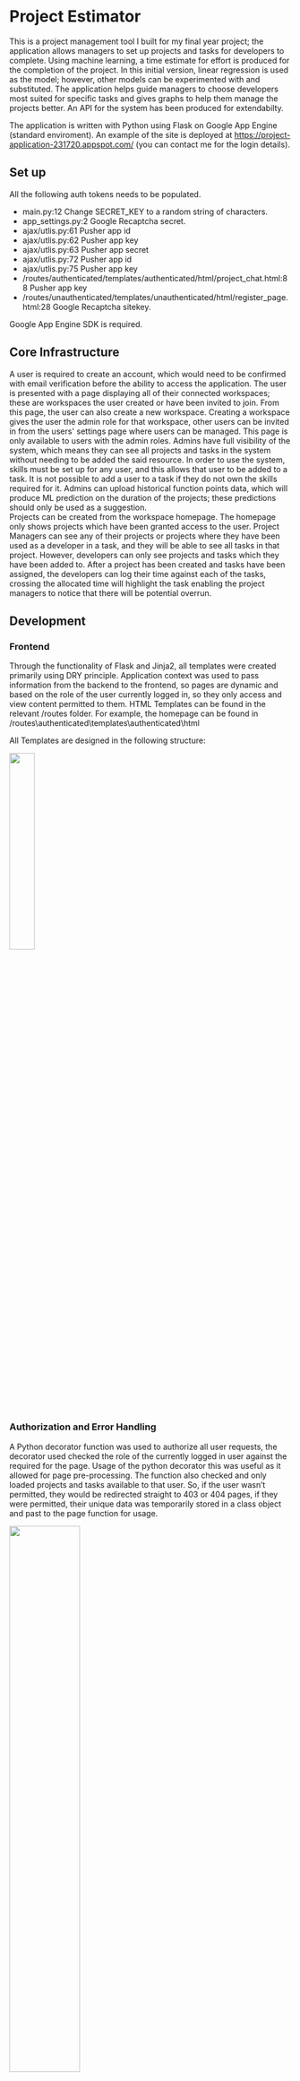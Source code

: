 # Project Estimator
This is a project management tool I built for my final year project; the application allows managers to set up projects and tasks for developers to complete. Using machine learning, a time estimate for effort is produced for the completion of the project. In this initial version, linear regression is used as the model; however, other models can be experimented with and substituted. The application helps guide managers to choose developers most suited for specific tasks and gives graphs to help them manage the projects better. An API for the system has been produced for extendabilty. 

The application is written with Python using Flask on Google App Engine (standard enviroment). 
An example of the site is deployed at https://project-application-231720.appspot.com/ (you can contact me for the login details).

## Set up
All the following auth tokens needs to be populated.

- main.py:12 Change SECRET_KEY to a random string of characters.
- app_settings.py:2    Google Recaptcha secret.
- ajax/utlis.py:61  Pusher app id
- ajax/utlis.py:62  Pusher app key
- ajax/utlis.py:63  Pusher app secret
- ajax/utlis.py:72  Pusher app id
- ajax/utlis.py:75  Pusher app key
- /routes/authenticated/templates/authenticated/html/project_chat.html:88   Pusher app key
- /routes/unauthenticated/templates/unauthenticated/html/register_page.html:28 Google Recaptcha sitekey.

Google App Engine SDK is required.

## Core Infrastructure
A user is required to create an account, which would need to be confirmed with email verification before the ability to access the application. The user is presented with a page displaying all of their connected workspaces; these are workspaces the user created or have been invited to join. From this page, the user can also create a new workspace. 
Creating a workspace gives the user the admin role for that workspace, other users can be invited in from the users' settings page where users can be managed. This page is only available to users with the admin roles. Admins have full visibility of the system, which means they can see all projects and tasks in the system without needing to be added the said resource. In order to use the system, skills must be set up for any user, and this allows that user to be added to a task. It is not possible to add a user to a task if they do not own the skills required for it. Admins can upload historical function points data, which will produce ML prediction on the duration of the projects; these predictions should only be used as a suggestion.  
Projects can be created from the workspace homepage. The homepage only shows projects which have been granted access to the user. Project Managers can see any of their projects or projects where they have been used as a developer in a task, and they will be able to see all tasks in that project. However, developers can only see projects and tasks which they have been added to.
After a project has been created and tasks have been assigned, the developers can log their time against each of the tasks, crossing the allocated time will highlight the task enabling the project managers to notice that there will be potential overrun.

## Development
### Frontend
Through the functionality of Flask and Jinja2, all templates were created primarily using DRY principle. Application context was used to pass information from the backend to the frontend, so pages are dynamic and based on the role of the user currently logged in, so they only access and view content permitted to them. HTML Templates can be found in the relevant /routes folder. For example, the homepage can be found in /routes\authenticated\templates\authenticated\html

All Templates are designed in the following structure:

<img src="https://image.prntscr.com/image/Q3pAY49BQe6cIY8ZsniBZw.png" width="30%"></img>

### Authorization and Error Handling
A Python decorator function was used to authorize all user requests, the decorator used checked the role of the currently logged in user against the required for the page. Usage of the python decorator this was useful as it allowed for page pre-processing. The function also checked and only loaded projects and tasks available to that user. So, if the user wasn’t permitted, they would be redirected straight to 403 or 404 pages, if they were permitted, their unique data was temporarily stored in a class object and past to the page function for usage. 

<img src="https://image.prntscr.com/image/MsUD5fGiRg6YoyOD8RWCGQ.png" width="50%"></img>

### Project Chat
The project chat was created with the usage of web sockets, which provide full-duplex communication with TCP connections. Web sockets were used because the project chat is a live chat and messages are pushed to the screen without the need to refresh the page. This functionality was achieved using Pusher API and AJAX. Each project has its own unique chatroom available to the admin, project manager and developer assigned. The messages are stored in base 64 in the datastore, to provide some privacy.  As the Pusher python library uses C extensions, the documentation following the Pusher REST API usage and authentication was followed

### Gantt Chart 
The project’s task data is retrieved from the datastore and put in a list of maps, which is passed as application context to the FullCalender Scheduler API in the frontend to render the chart. This was a powerful API as it provided a lot of customization options in order to produce a chart similar to a Gantt Chart. It is important to note that a premium license must be purchased in order to use FullCalender API in a production environment. 

### Skills Matrix
All the used skills and each of the user’s skill ratings in the workspace is obtained and stored as a list of maps. This is passed as an application context to the frontend, where it is looped through in order to produce the skill matrix. CSS was used in order to produce the grid.

### Task Level
Recursion is used to calculate a task’s sub level (task dependencies). The function loads the current task and calls itself to get the children task of the current task. This is done until all tasks have been looped through and sub levels have been generated. This functionally was used found via the API and the project page.

### Predicted Time
After an admin uploads a CSV file, the CSV is processed and prepared by removing non-integer rows. The B0 and B1 are calculated for the linear regression and stored in the datastore, ready for further calculation when a prediction is required. If the prediction produced is less than 0 then more data is required, this is shown to the user.
- The file must be saved as an “CSV”.
- The file must have the headers “functional_points” and “actual_minutes” as the first row.
- The following rows must have integers as values for both columns, otherwise this row will be skipped.

<img src="https://image.prntscr.com/image/zdcBDW3MTyWjqsiCgFHzhg.png" width="20%"></img>

### API
An API key is generated for workspaces, with the ability to regenerate it for security purposes. Authorization required both the workspace id (as username) and API key (as password) to be passed through the basic authorization HTTP method. On each API request, these credentials are checked before processing the request with the usage of a Python Decorator function. Basic authorization was chosen because the implementation of OAuth would have proven to be time-consuming.
 
 ## Security Considerations
- Input Validation: Input fields had client-side and server-side validation which would then alert the user to make changes as required. Server-side sanitation was used when data was inserted into the datastore.  Additional CRSF tokens were utilized to prevent false input.
- Password Strength: Upon registration, the application displayed the strength of the password against common passwords, names and pattern which gave a rough indication if it should be altered or not.
- Password Reset Token: A randomly generated and unique token was generated when users wanted to change their passwords; this meant malicious users could not change accounts which were not theirs.  
- CAPTCHA: In order to prevent most fake traffic from creating fake accounts, Google’s CAPTCHA API generated text/numbers which humans can read.
- Email Verification: The email address used at sign up needed to be verified to prove that the email address is owned by the user who signed up with it. Additionally, the email had to be correct if the user wanted to reset their password in future as the generation token would be emailed to them privately.
- Hash and Salted Passwords: Passwords were hashed which made it impossible for humans to read and difficult to crack. It was also a method of prevention if an attacker managed to get information from the datastore, they would not be able to log into any accounts.
- Basic Header Authorization: API calls required workspace ID and API  key in order to execute any of the API commands. 

## Improvements
- Change the application to use flexible app enviroment, which would then allow usage of C dependencies libraries. Therefore, better known machine learning libaries like tensorflow or sklearn. 
- Change datastore storage of CSV to blobstore if the CSVs are big file sizes.
- Fully mobile responsive
- Tool tips everywhere

## ERD
<img src="https://image.prntscr.com/image/vOMKM2XaQyerayYRNppYmg.png" width="70%"></img>

## Use Case
<img src="https://image.prntscr.com/image/-ycHoEUrQiKRtguZ6vakog.png" width="70%"></img>

## APIs and libraries used

| Name  | Usage |
| ---- | ---- | 
|Pusher | Enabled easier use of web sockets and used in project chat.|
|Google Recaptcha | Used on register page to prevent spam and abuse.|
|DataTables | Made displaying entities more appealing, used in users list.|
|DatePicker | Provided a GUI of calendar dates for selection.|
|Chosen | Enabled multiselect drop downs.|
|Full Calender Scheduler | Created calendar which was used in timelines and Gantt chart.|
|Select2 | Enabled create your own option in drop downs.|
|zxcvbn | Checked password strength.|
|Werkzeug | Provided additional security when handling files and passwords.|
|Urlfetch | Produced HTTP requests, used for accessing APIs.|
|Numpy | Array computation library used in parsing the csv.|

# API Documentation
## Introduction
The API for this project allows any authenticated admin to perform admin operations which is available through the web application with the usage of REST http requests. It does not allow access to update a user’s personal information as this is up to the user. Each resource can be accessed and modified by an URL endpoint. This documentation will explain the methods, parameters and data types for each of the API requests.

## Getting Started
In order to use the API, the admin of the workspace must log into their account and enable API access in the workspace settings. This will allow REST communication to the application. This access can be revoked at any time. An API key is provided which will be used in authentication of the REST calls. This key can be regenerated at any time, which in doing will make the previous API keys obsolete.

## Authentication
The application uses basic authorization header, the username is the workspace ID, which can be found in the URL of the any workspace (“Workspace/<Workspace_ID>/”) and the password is the API key. These parameters need to be in base 64 as per the requirements of basic authorization method.

## HTTP Methods
- GET – Used to obtain data.
- POST – Used to create new entities or to perform actions. Parameters must be provided in the HTTP body.
- PUT – Used to update entities. Parameters must be provided in the HTTP body.
- DELETE – Used to delete entities. Entity ID must be provided in the endpoint.

## Response
All responses including errors will be in JSON format. Codes and data properties are returned at every API call. Errors will always be explained if there is a validation issue with the data provided.

## Codes
- 200 – Successful Request
- 400 – Bad request
- 401 – Authentication failure (check username and password). 
- 403 – Forbidden access (you don’t have access to this resource).
- 404 – Resource not found.
- 405 – HTTP Method is not permitted for the endpoint.

## Data Types
- Bool – Must be either True or False
- Unicode – Must a string of characters or numbers
- [List] – Only certain entries are accepted.
- Date – In the following format dd/mm/YYYY

## API Calls
### /api/Workspaces [GET] - Returns data about the workspace.
```json
{
    "code": 200,
    "data": {
        "allow_dev_skills": true,
        "enable_webhook": false,
        "webhook_url": "http://localhost:8080/webhook/Test",
        "workspace_name": "New TesS"
    }
}

```

### /api/Workspaces [PUT] - Updates the workspace data.
Parameters:
- 'allow_dev_skills': bool
- 'workspace_name': unicode
- 'webhook_url': unicode
- 'enable_webhook': bool

### /api/Skills [GET] - Returns a list of skills within the workspace. 
```json
{
    "code": 200,
    "data": [
        {
            "SkillID": 5337854074945536,
            "skill_name": "Java",
            "usage": 1
        },
        {
            "SkillID": 6463753981788160,
            "skill_name": "PHP",
            "usage": 1
        }
    ]
}
```
### /api/Skills [POST] - Creates a new skill.
Parameters:
- 'skill_name': unicode

### /api/Users [GET] - Returns a list of users in the system with details of their profiles. A false AccountID indicates the user has not create any accounts yet.
```json
{
    "code": 200,
    "data": [
        {
            "AccountID": false,
            "ProfileID": 5082767377301504,
            "UserEmail": "fdasfdas@buycow.org",
            "disabled": false,
            "invitation_accepted": false,
            "invitation_token": "7df6778910834792a117c82313333862",
            "name": false,
            "role": "manager"
        },
        {
            "AccountID": 5629499534213120,
            "ProfileID": 5900804028366848,
            "UserEmail": "regsondr@live.co.uk",
            "disabled": false,
            "invitation_accepted": true,
            "invitation_token": null,
            "name": "Regson Dr",
            "role": "admin"
        }
    ]
}
```

### /api/Users [POST] - Invites a new user into the system.
Parameters: 
- 'UserEmail': unicode
- 'role': [‘admin’,’manager’,’developer’]

### /api/Projects [GET] - Returns a list of projects in the system and the developers permitted to access them.
```json
{
    "code": 200,
    "data": [
        {
            "Developers": [
                5629499534213120
            ],
            "ProjectID": 4942029888946176,
            "project_deadline": "04/05/2019",
            "project_description": "Description",
            "project_manager": "regsondr@live.co.uk",
            "project_name": "Name",
            "project_stage": "Planning",
            "project_start": "29/04/2019",
            "project_status": "Running"
        }
    ]
```
### /api/Projects [POST] - Creates a new project.
Parameters:
- 'project_deadline': date,
- 'project_description': unicode,
- 'project_manager': unicode,
- 'project_name': unicode,
- 'project_start': date

### /api/User/:ProfileID: [GET] – Gets full details about the user including skills and projects.
``` json
{
    "code": 200,
    "data": {
        "AccountID": 5629499534213120,
        "UserEmail": "regsondr@live.co.uk",
        "disabled": false,
        "invitation_accepted": true,
        "invitation_token": null,
        "projects": [
            {
                "ProjectID": 4942029888946176,
                "project_deadline": "04/05/2019",
                "project_description": "Description",
                "project_manager": "regsondr@live.co.uk",
                "project_name": "Name",
                "project_stage": "Planning",
                "project_start": "29/04/2019",
                "project_status": "Running"
            }
        ],
        "role": "admin",
        "skills": [
            {
                "SkillID": 6463753981788160,
                "name": "PHP",
                "skill_rating": 4
            }
        ]
    }
}
```
### /api/User/:ProfileID: [PUT] – Updates the user’s access permissions to the workspace.
Parameters:
- 'disabled': bool
- 'role': [‘admin’,’manager’,’developer’]

### /api/User/:ProfileID:/Skill [POST] – Adds a new skill to a user.
Parameters:
- 'SkillID': SkillID
- 'rating': [1,2,3,4,5]

### /api/User/:ProfileID:/Skill/:SkillID: [PUT] – Updates a user’s skill rating.
Parameters:
- 'rating': [1,2,3,4,5]

### /api/User/:ProfileID:/Skill/:SkillID: [DELETE] – Deletes the skill for that user.
### /api/Project/:ProjectID: [GET] – Returns project date, developers, tasks and children tasks.
```json
{
    "code": 200,
    "data": {
        "Developers": [
            5629499534213120,
            6420323272491008
        ],
        "Tasks": [
            {
                "TaskID": 5092662981951488,
                "children": [],
                "level": 1,
                "task_aminutes": 30,
                "task_description": "ffds",
                "task_developers": [
                    5629499534213120
                ],
                "task_finishbydate": "Fri, 31 May 2019 00:00:00 GMT",
                "task_logged_minutes": null,
                "task_name": "one more task",
                "task_skills": [
                    6463753981788160
                ],
                "task_startdate": "Tue, 14 May 2019 00:00:00 GMT",
                "task_status": "Open"
            },
            {
                "TaskID": 6067929795788800,
                "children": [
                    {
                        "TaskID": 5655612935372800,
                        "children": [],
                        "level": "2.1",
                        "task_aminutes": 40,
                        "task_description": "Desc",
                        "task_developers": [
                            6420323272491008
                        ],
                        "task_finishbydate": "Tue, 21 May 2019 00:00:00 GMT",
                        "task_logged_minutes": null,
                        "task_name": "another task",
                        "task_skills": [
                            5337854074945536
                        ],
                        "task_startdate": "Fri, 17 May 2019 00:00:00 GMT",
                        "task_status": "Open"
                    }
                ],
                "level": 2,
                "task_aminutes": 1,
                "task_description": "fdas",
                "task_developers": [
                    5629499534213120
                ],
                "task_finishbydate": "Thu, 09 May 2019 00:00:00 GMT",
                "task_logged_minutes": 0,
                "task_name": "Title",
                "task_skills": [
                    5337854074945536,
                    6463753981788160
                ],
                "task_startdate": "Mon, 29 Apr 2019 00:00:00 GMT",
                "task_status": "Closed"
            }
        ],
        "project_deadline": "04/05/2019",
        "project_description": "Description",
        "project_manager": "regsondr@live.co.uk",
        "project_name": "Name",
        "Prediction": 78,
        "project_function_points": 60,
        "project_stage": "Planning",
        "project_start": "29/04/2019",
        "project_status": "Running"
    }
}
```
### /api/Project/:ProjectID: [PUT] – Updates project details.
Parameters:
- 'project_deadline': unicode
- 'project_description': unicode
- 'project_manager': email address of the project manager
- 'project_name': unicode,
- 'project_start': date,
- 'project_stage':unicode,
- 'project_status':[‘Running’,’Closed’,’On Hold’]

### /api/Project/:ProjectID: [DELETE] – Deletes the project and corresponding tasks, logs and chat messages.

### /api/Project/:ProjectID:/Task [POST] – Creates a new task in the project.
Paramaters:
- 'task_name': unicode
- 'task_description': unicode
- 'task_aminutes': int
- 'task_skills': [List of SkillIDs]
- 'task_developers': [List of AccountIDs]
- 'task_startdate':date
- 'task_finishbydate':date

### /api/Task/:TaskID: [GET] – Returns task details, including logs.
```json
{
    "code": 200,
    "data": {
        "Logs": [
            {
                "LogID": 6218562888794112,
                "developer_name": "Regson Dr",
                "log_comments": "did some work",
                "log_developer": 5629499534213120,
                "log_minutes": 20,
                "log_time": "Wed, 01 May 2019 16:30:00 GMT",
                "task_id": 6067929795788800
            }
        ],
        "parent_task": null,
        "task_aminutes": 1,
        "task_description": "fdas",
        "task_developers": [
            5629499534213120
        ],
        "task_finishbydate": "Thu, 09 May 2019 00:00:00 GMT",
        "task_logged_minutes": 20,
        "task_name": "Title",
        "task_skills": [
            5337854074945536,
            6463753981788160
        ],
        "task_startdate": "Mon, 29 Apr 2019 00:00:00 GMT",
        "task_status": "Closed"
    }
}
```
### /api/Task/:TaskID: [PUT] – Updates task data.
- 'task_name': unicode
- 'task_description': unicode
- 'task_aminutes': int
- 'task_skills': [List of SkillIDs]
- 'task_developers': [List of AccountIDs]
- 'task_startdate': date,
- 'task_finishbydate': date
- 'parent_task': TaskID (Cannot be itself)
- 'task_status':[‘Open’,’Closed’]

### /api/Task/:TaskID: [DELETE] – Deletes tasks and logs.
### /api/Task/:TaskID:/Log [POST] – Creates a new log for the task.
Parameters:
- 'log_developer': AccountID
- 'log_minutes': int
- 'log_comments':unicode

### /api/Log/:LogID: [PUT] – Creates a new log for the task.
Parameters:
- 'log_developer': AccountID
- 'log_minutes': int
- 'log_comments':unicode

### /api/Log/:LogID: [DELETE] – Deletes log.

## Webhook
It is also possible to set up a webhook which will allow of an external service to know of a change that has happened in the workspace. These events happen during, project, task, log creation, delete and updates. The webhook is not triggered by the API in order to prevent an infinite loop of payloads being send and APIs calls (changes) being made to the system. If the external services require additional data, then it should read the ID of the resource and make an API call to request it. The admin must enable this in the settings and provide a valid URL for the payload to be sent to.

## Screenshots (Admin)
### Workspaces
<img src="https://image.prntscr.com/image/xk8v80BvQJCyMjAr0a3RYw.png" width="70%"></img>
### Account Settings
<img src="https://image.prntscr.com/image/C84Dtb1jQJ6A1DSibqWW2w.png" width="70%"></img>
### Workspace Homepage
<img src="https://image.prntscr.com/image/-T6ZtEGCTZ6_CjbgKzKIwA.png" width="70%"></img>
### Project
<img src="https://image.prntscr.com/image/xGlsrBFvQ9_ji-tz3QNwUw.png" width="70%"></img>
### Example Project (with prediction)
<img src="https://image.prntscr.com/image/6DE2W76jTDyKQaN1GnBguQ.png" width="70%"></img>
### Task
<img src="https://image.prntscr.com/image/Esh2srtLQpuUtcdU7qDWWQ.png" width="70%"></img>
### User Skill
<img src="https://image.prntscr.com/image/JPh463r1SwCEAA4CJIPrKg.png" width="70%"></img>
### Skill Matrix
<img src="https://image.prntscr.com/image/xtRGSFO-SMmR9GBSbeQexg.png" width="70%"></img>
### Workspace Users
<img src="https://image.prntscr.com/image/EjavSwuxRT2AGxbJ9KceYw.png" width="70%"></img>
### Workspace Settings
<img src="https://image.prntscr.com/image/awm9lKvLSnWOREMM1o9rGQ.png" width="70%"></img>
### Project Timeline (developer & projects)
<img src="https://image.prntscr.com/image/TWbYFEf8SDKRnoFI-9a9_Q.png" width="70%"></img>
### Project Chat
<img src="https://image.prntscr.com/image/51Ymc9QITCSWtMn_kX8NAQ.png" width="70%"></img>
### Project Gantt Chart (developer & tasks)
<img src="https://image.prntscr.com/image/E3ZYwjhQTmm-co8DuHHHww.png" width="70%"></img>
